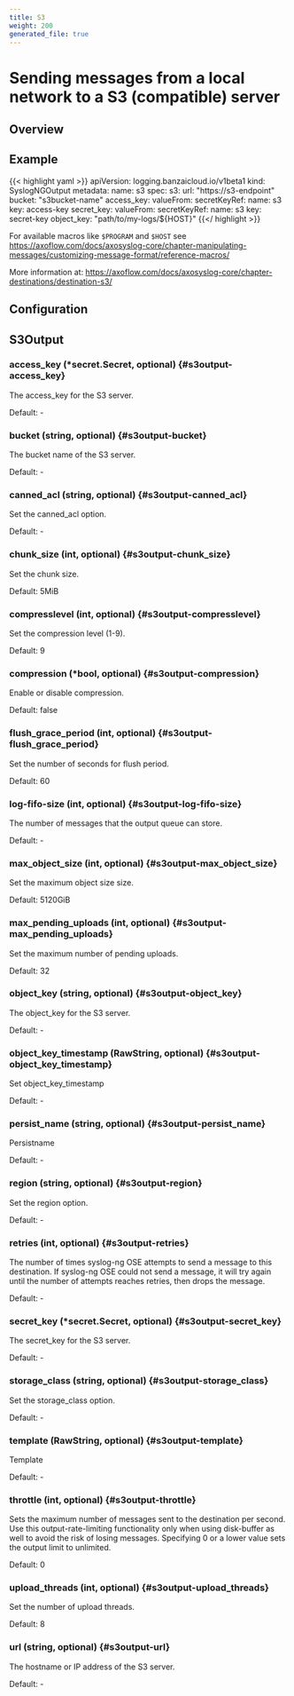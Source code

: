 ```yaml
---
title: S3
weight: 200
generated_file: true
---
```


# Sending messages from a local network to a S3 (compatible) server
## Overview

## Example
{{< highlight yaml >}}
apiVersion: logging.banzaicloud.io/v1beta1
kind: SyslogNGOutput
metadata:
  name: s3
spec:
  s3:
    url: "https://s3-endpoint"
    bucket: "s3bucket-name"
    access_key:
      valueFrom:
        secretKeyRef:
          name: s3
          key: access-key
    secret_key:
      valueFrom:
        secretKeyRef:
          name: s3
          key: secret-key
    object_key: "path/to/my-logs/${HOST}"
{{</ highlight >}}

For available macros like `$PROGRAM` and `$HOST` see https://axoflow.com/docs/axosyslog-core/chapter-manipulating-messages/customizing-message-format/reference-macros/

More information at: https://axoflow.com/docs/axosyslog-core/chapter-destinations/destination-s3/


## Configuration
## S3Output

### access_key (*secret.Secret, optional) {#s3output-access_key}

The access_key for the S3 server. 

Default: -

### bucket (string, optional) {#s3output-bucket}

The bucket name of the S3 server. 

Default: -

### canned_acl (string, optional) {#s3output-canned_acl}

Set the canned_acl option. 

Default: -

### chunk_size (int, optional) {#s3output-chunk_size}

Set the chunk size.

Default: 5MiB

### compresslevel (int, optional) {#s3output-compresslevel}

Set the compression level (1-9).

Default: 9

### compression (*bool, optional) {#s3output-compression}

Enable or disable compression.

Default: false

### flush_grace_period (int, optional) {#s3output-flush_grace_period}

Set the number of seconds for flush period.

Default: 60

### log-fifo-size (int, optional) {#s3output-log-fifo-size}

The number of messages that the output queue can store. 

Default: -

### max_object_size (int, optional) {#s3output-max_object_size}

Set the maximum object size size.

Default: 5120GiB

### max_pending_uploads (int, optional) {#s3output-max_pending_uploads}

Set the maximum number of pending uploads.

Default: 32

### object_key (string, optional) {#s3output-object_key}

The object_key for the S3 server. 

Default: -

### object_key_timestamp (RawString, optional) {#s3output-object_key_timestamp}

Set object_key_timestamp 

Default: -

### persist_name (string, optional) {#s3output-persist_name}

Persistname 

Default: -

### region (string, optional) {#s3output-region}

Set the region option. 

Default: -

### retries (int, optional) {#s3output-retries}

The number of times syslog-ng OSE attempts to send a message to this destination. If syslog-ng OSE could not send a message, it will try again until the number of attempts reaches retries, then drops the message. 

Default: -

### secret_key (*secret.Secret, optional) {#s3output-secret_key}

The secret_key for the S3 server. 

Default: -

### storage_class (string, optional) {#s3output-storage_class}

Set the storage_class option. 

Default: -

### template (RawString, optional) {#s3output-template}

Template 

Default: -

### throttle (int, optional) {#s3output-throttle}

Sets the maximum number of messages sent to the destination per second. Use this output-rate-limiting functionality only when using disk-buffer as well to avoid the risk of losing messages. Specifying 0 or a lower value sets the output limit to unlimited.

Default: 0

### upload_threads (int, optional) {#s3output-upload_threads}

Set the number of upload threads.

Default: 8

### url (string, optional) {#s3output-url}

The hostname or IP address of the S3 server. 

Default: -


